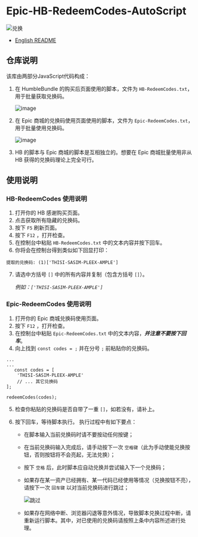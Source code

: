 # Epic-HB-RedeemCodes-AutoScript

![兑换](https://github.com/user-attachments/assets/008abea9-c011-4dee-8abf-4ef2f24e5ba2)


- [English README](README.en.md)


## 仓库说明
该库由两部分JavaScript代码构成：

1. 在 HumbleBundle 的购买后页面使用的脚本，文件为 `HB-RedeemCodes.txt`，用于批量获取兑换码。

   ![image](https://github.com/user-attachments/assets/04dda569-0ea3-4ab8-a492-e26023076665)


2. 在 Epic 商城的兑换码使用页面使用的脚本，文件为 `Epic-RedeemCodes.txt`，用于批量使用兑换码。

   ![image](https://github.com/user-attachments/assets/cc8a8095-4a43-4b94-8a8c-91387eb0734d)


3. HB 的脚本与 Epic 商城的脚本是互相独立的。想要在 Epic 商城批量使用非从 HB 获得的兑换码理论上完全可行。

## 使用说明

### HB-RedeemCodes 使用说明

1. 打开你的 HB 感谢购买页面。
2. 点击获取所有隐藏的兑换码。
3. 按下 `F5` 刷新页面。
4. 按下 `F12` ，打开检查。
5. 在控制台中粘贴 `HB-RedeemCodes.txt` 中的文本内容并按下回车。
6. 你将会在控制台得到类似如下回显打印：
 ```
提取的兑换码: (1)['THISI-SASIM-PLEEX-AMPLE']
 ```

7. 请选中方括号 `[]` 中的所有内容并复制（包含方括号 `[]`）。

   *例如：`['THISI-SASIM-PLEEX-AMPLE']`*

### Epic-RedeemCodes 使用说明

1. 打开你的 Epic 商城兑换码使用页面。
2. 按下 `F12` ，打开检查。
3. 在控制台中粘贴 `Epic-RedeemCodes.txt` 中的文本内容，*__并注意不要按下回车__*。
4. 向上找到 `const codes = ;` 并在分号 `;` 前粘贴你的兑换码。
```
...
...
   const codes = [
    'THISI-SASIM-PLEEX-AMPLE'
    // ... 其它兑换码
];

redeemCodes(codes);
```

5. 检查你粘贴的兑换码是否自带了一重 `[]`，如若没有，请补上。
6. 按下回车，等待脚本执行。
   执行过程中有如下要点：

   - 在脚本输入当前兑换码时请不要按动任何按键；
   - 在当前兑换码输入完成后，请手动按下一次 `空格键`（此为手动使能兑换按钮，否则按钮将不会亮起，无法兑换）；
   - 按下 `空格` 后，此时脚本应自动兑换并尝试输入下一个兑换码；
   - 如果存在某一资产已经拥有、某一代码已经使用等情况（兑换按钮不亮），请按下一次 `回车键` 以对当前兑换码进行跳过；
     
     ![跳过](https://github.com/user-attachments/assets/9ee4621d-4473-40ca-aeda-6c9b95795875)

   - 如果存在网络中断、浏览器闪退等意外情况，导致脚本兑换过程中断，请重新运行脚本。其中，对已使用的兑换码请按照上条中内容所述进行处理。
